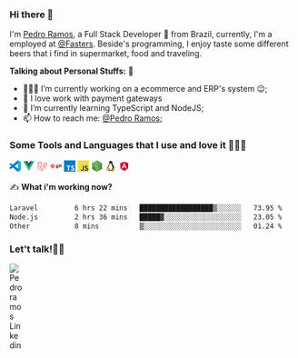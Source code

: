 ### Hi there 👋

 I'm [Pedro Ramos](https://www.linkedin.com/in/pedro-ramos-97168a189/), a Full Stack Developer 🚀 from Brazil, currently, I'm a employed at [@Fasters](https://fasters.com.br/). Beside's programming, I enjoy taste some different beers that i find in supermarket, food and traveling.
 
**Talking about Personal Stuffs:** 🔭

- 👨🏽‍💻 I’m currently working on a ecommerce and ERP's system :wink:;
- 🏦 I love work with payment gateways 
- 🌱 I’m currently learning TypeScript and NodeJS; 
- 📫 How to reach me: [@Pedro Ramos](https://www.linkedin.com/in/pedro-ramos-97168a189/);



### Some Tools and Languages that I use and love it 👨🏻‍💻


<code><img height="20" src="https://raw.githubusercontent.com/github/explore/80688e429a7d4ef2fca1e82350fe8e3517d3494d/topics/visual-studio-code/visual-studio-code.png"></code>
<code><img height="20" src="https://raw.githubusercontent.com/github/explore/80688e429a7d4ef2fca1e82350fe8e3517d3494d/topics/vue/vue.png"></code>
<code><img height="20" src="https://raw.githubusercontent.com/github/explore/56a826d05cf762b2b50ecbe7d492a839b04f3fbf/topics/laravel/laravel.png"></code>
<code><img height="20" src="https://raw.githubusercontent.com/github/explore/80688e429a7d4ef2fca1e82350fe8e3517d3494d/topics/git/git.png"></code>
<code><img height="20" src="https://raw.githubusercontent.com/github/explore/80688e429a7d4ef2fca1e82350fe8e3517d3494d/topics/typescript/typescript.png"></code>
<code><img height="20" src="https://raw.githubusercontent.com/github/explore/80688e429a7d4ef2fca1e82350fe8e3517d3494d/topics/javascript/javascript.png"></code>
<code><img height="20" src="https://raw.githubusercontent.com/github/explore/80688e429a7d4ef2fca1e82350fe8e3517d3494d/topics/nodejs/nodejs.png"></code>
<code><img height="20" src="https://raw.githubusercontent.com/github/explore/80688e429a7d4ef2fca1e82350fe8e3517d3494d/topics/linux/linux.png"></code>
<code><img height="20" src="https://raw.githubusercontent.com/github/explore/80688e429a7d4ef2fca1e82350fe8e3517d3494d/topics/angular/angular.png"></code>

✍️ **What i'm working now?**
<!--START_SECTION:waka-->
```text
Laravel         6 hrs 22 mins   ██████████████████▒░░░░░░   73.95 % 
Node.js         2 hrs 36 mins   █████▓░░░░░░░░░░░░░░░░░░░   23.05 % 
Other           8 mins          ▒░░░░░░░░░░░░░░░░░░░░░░░░   01.24 % 
```
<!--END_SECTION:waka-->

### Let't talk!🤘🏻 
<a href="https://www.linkedin.com/in/pedro-ramos-97168a189/" target="_blank">
  <img align="left" alt="Pedro ramos Linkedin" width="22px" src="https://cdn.jsdelivr.net/npm/simple-icons@v3/icons/linkedin.svg" />
</a>
